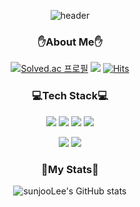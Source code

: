<!--
**sunjoolee/sunjoolee** is a ✨ _special_ ✨ repository because its `README.md` (this file) appears on your GitHub profile.

Here are some ideas to get you started:

- 🔭 I’m currently working on ...
- 🌱 I’m currently learning ...
- 👯 I’m looking to collaborate on ...
- 🤔 I’m looking for help with ...
- 💬 Ask me about ...
- 📫 How to reach me: ...
- 😄 Pronouns: ...
- ⚡ Fun fact: ...
-->

<!--
**sunjoolee/sunjoolee** is a ✨ _special_ ✨ repository because its `README.md` (this file) appears on your GitHub profile.

Here are some ideas to get you started:

- 🔭 I’m currently working on ...
- 🌱 I’m currently learning ...
- 👯 I’m looking to collaborate on ...
- 🤔 I’m looking for help with ...
- 💬 Ask me about ...
- 📫 How to reach me: ...
- 😄 Pronouns: ...
- ⚡ Fun fact: ...
-->

<div align='center'>

![header](https://capsule-render.vercel.app/api?type=slice&color=929292&height=200&section=header&text=%20😊sunjooLee😊&fontAlign=50&fontSize=70)

  ### ✋About Me✋

[![Solved.ac
프로필](http://mazassumnida.wtf/api/mini/generate_badge?boj=sunjoo9912)](https://solved.ac/sunjoo9912)
<a href="https://velog.io/@sunjoo9912"><img src="https://img.shields.io/badge/Velog-929292?style=flat&logo=Vimeo&logoColor=white&link=https://velog.io/@sunjoo9912"/></a>
[![Hits](https://hits.seeyoufarm.com/api/count/incr/badge.svg?url=https%3A%2F%2Fgithub.com%2Fsunjoolee&count_bg=%23D0D0D0&title_bg=%23555555&icon=github.svg&icon_color=%23E7E7E7&title=hits&edge_flat=false)](https://hits.seeyoufarm.com)

### 💻Tech Stack💻 

<img src="https://img.shields.io/badge/C++-929292?style=flat-square&logo=C%2B%2B&logoColor=white"/></a>
<img src="https://img.shields.io/badge/Kotlin-929292?style=flat-square&logo=Kotlin&logoColor=white"/></a>
<img src="https://img.shields.io/badge/Java-929292?style=flat-square&logo=Java&logoColor=white"/></a>
<img src="https://img.shields.io/badge/Python-929292?style=flat-square&logo=Python&logoColor=white"/></a>

<img src="https://img.shields.io/badge/Android Studio-929292?style=flat-square&logo=AndroidStudio&logoColor=white"/></a>
<img src="https://img.shields.io/badge/Arduino-929292?style=flat-square&logo=Arduino&logoColor=white"/></a>

### 📌My Stats📌

![sunjooLee's GitHub stats](https://github-readme-stats.vercel.app/api?username=sunjoolee&show_icons=true&theme=onedark)

</div>
